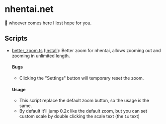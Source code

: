 # nhentai.net

:pray: whoever comes here I lost hope for you.

## Scripts

+ [better_zoom.ts](./better_zoom.ts) [(Install)](https://tretrauit.me/userscripts/nhentai.net/better_zoom.user.js): Better zoom for nhentai, allows zooming out and zooming in unlimited length.
    #### Bugs
    + Clicking the "Settings" button will temporary reset the zoom.
    #### Usage
    + This script replace the default zoom button, so the usage is the same.
    + By default it'll jump 0.2x like the default zoom, but you can set custom scale by 
double clicking the scale text (the `1x` text)